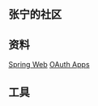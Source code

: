 ## 张宁的社区

## 资料
[Spring Web](https://spring.io/guides/gs/serving-web-content/)
[OAuth Apps](https://developer.github.com/apps/building-oauth-apps/authorizing-oauth-apps/)
## 工具